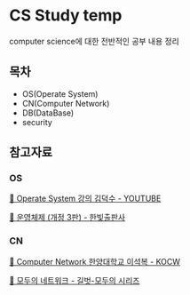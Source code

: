 # CS Study temp
 
computer science에 대한 전반적인 공부 내용 정리
 
## 목차
- OS(Operate System)
- CN(Computer Network)
- DB(DataBase)
- security

## 참고자료
### OS
[🔗 Operate System 강의 김덕수 - YOUTUBE](https://www.youtube.com/playlist?list=PLBrGAFAIyf5rby7QylRc6JxU5lzQ9c4tN) 

[🔗 운영체제 (개정 3판) - 한빛출판사](https://www.hanbit.co.kr/store/books/look.php?p_code=B3239422381) 

### CN
[🔗 Computer Network 한양대학교 이석복 - KOCW](http://www.kocw.or.kr/home/cview.do?cid=6166c077e545b736)

[🔗 모두의 네트워크 - 길벗-모두의 시리즈](https://www.gilbut.co.kr/book/view?bookcode=BN002021) 
